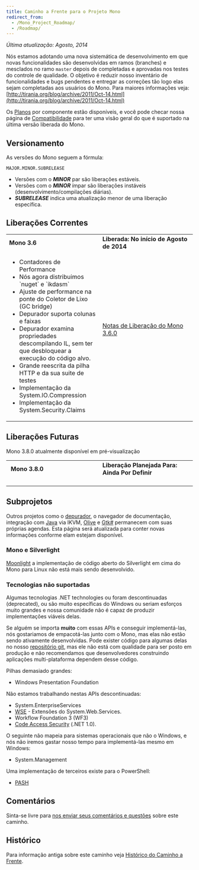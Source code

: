 ```yaml
---
title: Caminho a Frente para o Projeto Mono
redirect_from:
  - /Mono_Project_Roadmap/
  - /Roadmap/
---
```


*Última atualização: Agosto, 2014*

Nós estamos adotando uma nova sistemática de desenvolvimento em que novas funcionalidades são desenvolvidas em ramos (branches) e mesclados no ramo `master` depois de completadas e aprovadas nos testes do controle de qualidade.
O objetivo é reduzir nosso inventário de funcionalidades e bugs pendentes e entregar as correções tão logo elas sejam completadas aos usuários do Mono.
Para maiores informações veja: [http://tirania.org/blog/archive/2011/Oct-14.html](http://tirania.org/blog/archive/2011/Oct-14.html)

Os [Planos](/docs/about-mono/plans/) por componente estão disponíveis, e você pode checar nossa página de [Compatibilidade](/docs/about-mono/compatibility/) para ter uma visão geral do que é suportado na última versão liberada do Mono.

Versionamento
-------------

As versões do Mono seguem a fórmula:

    MAJOR.MINOR.SUBRELEASE

-   Versões com o ***MINOR*** par são liberações estáveis.
-   Versões com o ***MINOR*** ímpar são liberações instáveis (desenvolvimento/compilações diárias).
-   ***SUBRELEASE*** indica uma atualização menor de uma liberação específica.

Liberações Correntes
--------------------

<table>
<col width="50%" />
<col width="50%" />
<tbody>
<tr class="odd">
<td align="left"><strong>Mono 3.6</strong></td>
<td align="left"><strong>Liberada: No início de Agosto de 2014</strong></td>
</tr>
<tr class="even">
<td align="left"><ul>
<li>Contadores de Performance</li>
<li>Nós agora distribuimos `nuget` e `ikdasm`</li>
<li>Ajuste de performance na ponte do Coletor de Lixo (GC bridge)</li>
<li>Depurador suporta colunas e faixas</li>
<li>Depurador examina propriedades descompilando IL, sem ter que desbloquear a execução do código alvo.</li>
<li>Grande reescrita da pilha HTTP e da sua suite de testes</li>
<li>Implementação da System.IO.Compression</li>
<li>Implementação da System.Security.Claims</li>
</ul>
</td>
<td align="left"><p><a href="/docs/about-mono/releases/3.6.0/" title="Notas de Liberação do Mono 3.6.0">Notas de Liberação do Mono 3.6.0</a></p>
<p><br /></p></td>
</tr>
</tbody>
</table>

Liberações Futuras
-----------------

Mono 3.8.0 atualmente disponível em pré-visualização

<table>
<col width="50%" />
<col width="50%" />
<tbody>
<tr class="odd">
<td align="left"><strong> Mono 3.8.0</strong></td>
<td align="left"><strong>Liberação Planejada Para: Ainda Por Definir</strong></td>
</tr>
<tr class="even">
<td align="left"><ul>
</ul></td>
<td align="left"></td>
</tr>
</tbody>
</table>

Subprojetos
-----------

Outros projetos como o [depurador](/docs/debug+profile/debug/debugger/), o navegador de documentação, integração com [Java](/docs/about-mono/languages/java/) via IKVM, [Olive](/archived/olive "Olive") e [Gtk#](/docs/gui/gtksharp/) permanecem com suas próprias agendas. Esta página será atualizada para conter novas informações conforme elam estejam disponível.

### Mono e Silverlight

[Moonlight](/docs/web/moonlight/) a implementação de código aberto do Silverlight em cima do Mono para Linux não está mais sendo desenvolvido.

### Tecnologias não suportadas

Algumas tecnologias .NET technologies ou foram descontinuadas (deprecated), ou são muito específicas do Windows ou seriam esforços muito grandes e nossa comunidade não é capaz de produzir implementações viáveis delas.

Se alguém se importa **muito** com essas APIs e conseguir implementá-las, nós gostariamos de empacotá-las junto com o Mono, mas elas não estão sendo ativamente desenvolvidas. Pode exister código para algumas delas no nosso [repositório git](/community/contributing/source-code-repository/), mas ele não está com qualidade para ser posto em produção e não recomendamos que desenvolvedores construindo aplicações multi-plataforma dependem desse código.

Pilhas demasiado grandes:

- Windows Presentation Foundation

Não estamos trabalhando nestas APIs descontinuadas:

- System.EnterpriseServices
- [WSE](/archived/wse "WSE") - Extensões do System.Web.Services.
- Workflow Foundation 3 (WF3)
- [Code Access Security](/docs/advanced/cas/) (.NET 1.0).

O seguinte não mapeia para sistemas operacionais que não o Windows, e nós não iremos gastar nosso tempo para implementá-las mesmo em Windows:

- System.Management

Uma implementação de terceiros existe para o PowerShell:

- [PASH](https://github.com/Pash-Project/Pash)

Comentários
-----------

Sinta-se livre para [nos enviar seus comentários e questões](http://www.go-mono.com/contact/) sobre este caminho.

Histórico
---------------

Para informação antiga sobre este caminho veja [Histórico do Caminho a Frente](/archived/roadmap_history).

